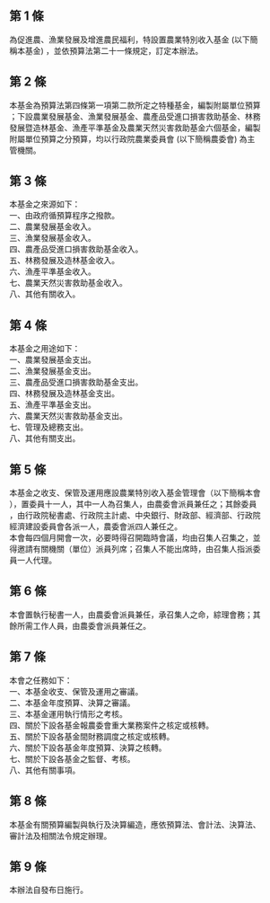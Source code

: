 第 1 條
-------
為促進農、漁業發展及增進農民福利，特設置農業特別收入基金 (以下簡  
稱本基金) ，並依預算法第二十一條規定，訂定本辦法。

第 2 條
-------
本基金為預算法第四條第一項第二款所定之特種基金，編製附屬單位預算  
；下設農業發展基金、漁業發展基金、農產品受進口損害救助基金、林務  
發展暨造林基金、漁產平準基金及農業天然災害救助基金六個基金，編製  
附屬單位預算之分預算，均以行政院農業委員會 (以下簡稱農委會) 為主  
管機關。

第 3 條
-------
本基金之來源如下：  
一、由政府循預算程序之撥款。  
二、農業發展基金收入。  
三、漁業發展基金收入。  
四、農產品受進口損害救助基金收入。  
五、林務發展及造林基金收入。  
六、漁產平準基金收入。  
七、農業天然災害救助基金收入。  
八、其他有關收入。

第 4 條
-------
本基金之用途如下：  
一、農業發展基金支出。  
二、漁業發展基金支出。  
三、農產品受進口損害救助基金支出。  
四、林務發展及造林基金支出。  
五、漁產平準基金支出。  
六、農業天然災害救助基金支出。  
七、管理及總務支出。  
八、其他有關支出。

第 5 條
-------
本基金之收支、保管及運用應設農業特別收入基金管理會（以下簡稱本會  
），置委員十一人，其中一人為召集人，由農委會派員兼任之；其餘委員  
，由行政院秘書處、行政院主計處、中央銀行、財政部、經濟部、行政院  
經濟建設委員會各派一人，農委會派四人兼任之。  
本會每四個月開會一次，必要時得召開臨時會議，均由召集人召集之，並  
得邀請有關機關（單位）派員列席；召集人不能出席時，由召集人指派委  
員一人代理。

第 6 條
-------
本會置執行秘書一人，由農委會派員兼任，承召集人之命，綜理會務；其  
餘所需工作人員，由農委會派員兼任之。

第 7 條
-------
本會之任務如下：  
一、本基金收支、保管及運用之審議。  
二、本基金年度預算、決算之審議。  
三、本基金運用執行情形之考核。  
四、關於下設各基金報農委會重大業務案件之核定或核轉。  
五、關於下設各基金間財務調度之核定或核轉。  
六、關於下設各基金年度預算、決算之核轉。  
七、關於下設各基金之監督、考核。  
八、其他有關事項。

第 8 條
-------
本基金有關預算編製與執行及決算編造，應依預算法、會計法、決算法、  
審計法及相關法令規定辦理。

第 9 條
-------
本辦法自發布日施行。

